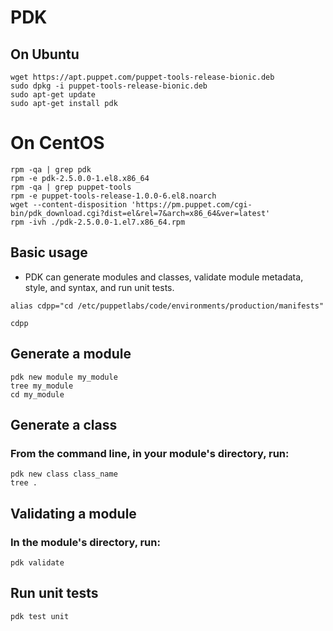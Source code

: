 # PDK
## On Ubuntu
```
wget https://apt.puppet.com/puppet-tools-release-bionic.deb
sudo dpkg -i puppet-tools-release-bionic.deb
sudo apt-get update
sudo apt-get install pdk
```

# On CentOS
```
rpm -qa | grep pdk
rpm -e pdk-2.5.0.0-1.el8.x86_64
rpm -qa | grep puppet-tools
rpm -e puppet-tools-release-1.0.0-6.el8.noarch
wget --content-disposition 'https://pm.puppet.com/cgi-bin/pdk_download.cgi?dist=el&rel=7&arch=x86_64&ver=latest'
rpm -ivh ./pdk-2.5.0.0-1.el7.x86_64.rpm
```

## Basic usage
- PDK can generate modules and classes, validate module metadata, style, and syntax, and run unit tests.

```
alias cdpp="cd /etc/puppetlabs/code/environments/production/manifests"
```

```
cdpp
```

## Generate a module
```
pdk new module my_module
tree my_module
cd my_module
```

## Generate a class
### From the command line, in your module's directory, run:
```
pdk new class class_name
tree .
```

## Validating a module
### In the module's directory, run:
```
pdk validate
```

## Run unit tests
```
pdk test unit
```
